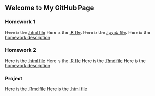 ## Welcome to My GitHub Page

### Homework 1
Here is the [.html file](hw_1.html)
Here is the [.R file](hw_1.R).
Here is the [.ipynb file](hw_1.ipynb).
Here is the [homework description](IE360_Spring22_HW1.pdf)

### Homework 2
Here is the [.html file](hw-2-final.html)
Here is the [.R file](hw-2-final.R)
Here is the [.Rmd file](hw-2-final.Rmd)
Here is the [homework description](IE360_Spring22_HW2.pdf)

### Project
Here is the [.Rmd file](proje-son.Rmd)
Here is the [.html file](proje)

